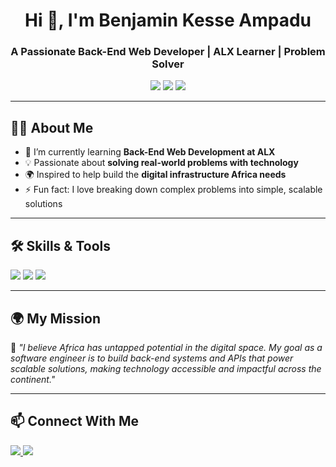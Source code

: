 <!-- Profile Header with Banner -->
<h1 align="center">Hi 👋, I'm Benjamin Kesse Ampadu</h1>
<h3 align="center">A Passionate Back-End Web Developer | ALX Learner | Problem Solver</h3>

<p align="center">
  <img src="https://img.shields.io/badge/Focus-Backend%20APIs-blue" />
  <img src="https://img.shields.io/badge/Goal-Building%20Africa's%20Digital%20Infrastructure-green" />
  <img src="https://img.shields.io/badge/Learning-ALX%20SE%20Program-orange" />
</p>

---

<!-- About Me -->
## 🙋‍♂️ About Me  

- 🌱 I’m currently learning **Back-End Web Development at ALX**
- 💡 Passionate about **solving real-world problems with technology**
- 🌍 Inspired to help build the **digital infrastructure Africa needs**
- ⚡ Fun fact: I love breaking down complex problems into simple, scalable solutions

---

<!-- Skills -->
## 🛠️ Skills & Tools  

<p align="left">
  <img src="https://img.shields.io/badge/Code-Python-blue" />
  <img src="https://img.shields.io/badge/Database-PostgreSQL-green" />
  <img src="https://img.shields.io/badge/Database-MySQL-orange" />
</p>

---

<!-- Inspiration & Mission -->
## 🌍 My Mission  

💭 *"I believe Africa has untapped potential in the digital space. My goal as a software engineer is to build back-end systems and APIs that power scalable solutions, making technology accessible and impactful across the continent."*

---

<!-- Contact -->
## 📫 Connect With Me  

<p align="left">
  <a href="https://www.linkedin.com/in/benjamin-ampadu-0a471427a?lipi=urn%3Ali%3Apage%3Ad_flagship3_profile_view_base_contact_details%3BlsFiS80tTfGzKToHsHxYsg%3D%3D" target="_blank">
    <img src="https://img.shields.io/badge/LinkedIn-Profile-blue?logo=linkedin" />
  </a>
  <a href="mailto:ampadubenjaminkesse@gmail.com">
    <img src="https://img.shields.io/badge/Email-Contact%20Me-red?logo=gmail" />
  </a>
</p>
